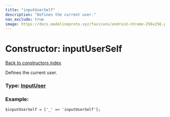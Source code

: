 ```yaml
---
title: "inputUserSelf"
description: "Defines the current user."
nav_exclude: true
image: https://docs.madelineproto.xyz/favicons/android-chrome-256x256.png
---
```

# Constructor: inputUserSelf  
[Back to constructors index](/API_docs/constructors/index.html)



Defines the current user.




### Type: [InputUser](/API_docs/types/InputUser.html)


### Example:

```
$inputUserSelf = ['_' => 'inputUserSelf'];
```  
